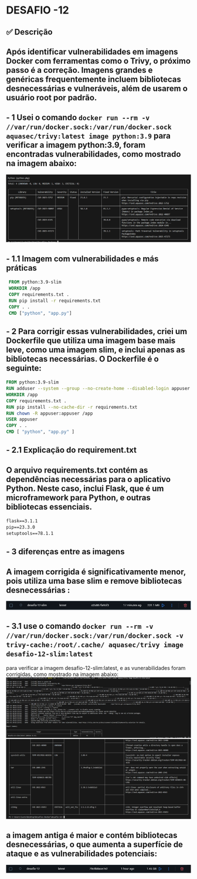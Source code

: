 # DESAFIO -12
## ✅ Descrição
## Após identificar vulnerabilidades em imagens Docker com ferramentas como o Trivy, o próximo passo é a correção. Imagens grandes e genéricas frequentemente incluem bibliotecas desnecessárias e vulneráveis, além de usarem o usuário root por padrão.
## - 1 Usei o comando `docker run --rm -v //var/run/docker.sock:/var/run/docker.sock aquasec/trivy:latest image python:3.9` para verificar a imagem python:3.9, foram encontradas vulnerabilidades, como mostrado na imagem abaixo:
![alt text](images/image.png)
## - 1.1 Imagem com vulnerabilidades e más práticas
```dockerfile
 FROM python:3.9-slim
 WORKDIR /app
 COPY requirements.txt .
 RUN pip install -r requirements.txt
 COPY . .
 CMD ["python", "app.py"]
```
## - 2 Para corrigir essas vulnerabilidades, criei um Dockerfile que utiliza uma imagem base mais leve, como uma imagem slim, e inclui apenas as bibliotecas necessárias. O Dockerfile é o seguinte:
```dockerfile
FROM python:3.9-slim
RUN adduser --system --group --no-create-home --disabled-login appuser
WORKDIR /app
COPY requirements.txt .
RUN pip install --no-cache-dir -r requirements.txt
RUN chown -R appuser:appuser /app
USER appuser
COPY . .
CMD [ "python", "app.py" ]
```
## - 2.1 Explicação do requirement.txt
## O arquivo requirements.txt contém as dependências necessárias para o aplicativo Python. Neste caso, inclui Flask, que é um microframework para Python, e outras bibliotecas essenciais.
```txt
flask==3.1.1
pip==23.3.0
setuptools==78.1.1
```
## - 3 diferenças entre as imagens
## A imagem corrigida é significativamente menor, pois utiliza uma base slim e remove bibliotecas desnecessárias :
 ![alt text](images/image-1.png)
## - 3.1 use o comando `docker run --rm -v //var/run/docker.sock:/var/run/docker.sock -v trivy-cache:/root/.cache/ aquasec/trivy image desafio-12-slim:latest `
para verificar a imagem desafio-12-slim:latest, e as vunerabilidades foram corrigidas, como mostrado na imagem abaixo:
 ![alt text](images/image-3.png)
 ![alt text](images/image-4.png)

## a imagem antiga é maior e contém bibliotecas desnecessárias, o que aumenta a superfície de ataque e as vulnerabilidades potenciais:
![alt text](images/image-2.png)
